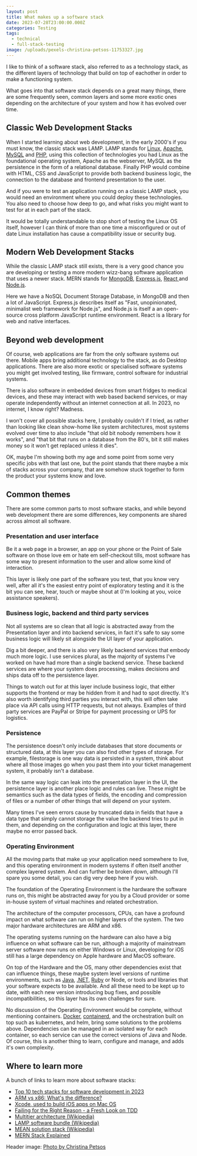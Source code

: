 ```yaml
---
layout: post
title: What makes up a software stack
date: 2023-07-28T23:00:00.000Z
categories: Testing
tags:
  - technical
  - full-stack-testing
image: /uploads/pexels-christina-petsos-11753327.jpg
---
```


I like to think of a software stack, also referred to as a technology stack, as the different layers of technology that build on top of eachother in order to make a functioning system.

What goes into that software stack depends on a great many things, there are some frequently seen, common layers and some more exotic ones depending on the architecture of your system and how it has evolved over time.

## Classic Web Development Stacks

When I started learning about web development, in the early 2000's if you must know, the classic stack was LAMP. LAMP stands for [Linux](https://www.linux.org/), [Apache](https://httpd.apache.org/), [MySQL](https://www.mysql.com/) and [PHP](https://www.php.net/), using this collection of technologies you had Linux as the foundational operating system, Apache as the webserver, MySQL as the persistence in the form of a relational database. Finally PHP would combine with HTML, CSS and JavaScript to provide both backend business logic, the connection to the database and frontend presentation to the user.

And if you were to test an application running on a classic LAMP stack, you would need an environment where you could deploy these technologies. You also need to choose how deep to go, and what risks you might want to test for at in each part of the stack.

It would be totally understandable to stop short of testing the Linux OS itself, however I can think of more than one time a misconfigured or out of date Linux installation has cause a compatibility issue or security bug.

## Modern Web Development Stacks

While the classic LAMP stack still exists, there is a very good chance you are developing or testing a more modern wizz-bang software application that uses a newer stack. MERN stands for [MongoDB](https://www.mongodb.com/), [Express.js](https://expressjs.com/), [React ](https://react.dev/)and [Node.js](https://nodejs.org/).

Here we have a NoSQL Document Storage Database, in MongoDB and then a lot of JavaScript. Express.js describes itself as "Fast, unopinionated, minimalist web framework for Node.js", and Node.js is itself a an open-source cross platform JavaScript runtime environment. React is a library for web and native interfaces.

## Beyond web development

Of course, web applications are far from the only software systems out there. Mobile apps bring additional technology to the stack, as do Desktop applications. There are also more exotic or specialised software systems you might get involved testing, like firmware, control software for industrial systems.

There is also software in embedded devices from smart fridges to medical devices, and these may interact with web based backend services, or may operate independently without an internet connection at all. In 2023, no internet, I know right? Madness.

I won't cover all possible stacks here, I probably couldn't if I tried, as rather than looking like clean show-home like system architectures, most systems evolved over time to also include "that old bit nobody remembers how it works", and "that bit that runs on a database from the 80's, bit it still makes money so it won't get replaced unless it dies".

OK, maybe I'm showing both my age and some point from some very specific jobs with that last one, but the point stands that there maybe a mix of stacks across your company, that are somehow stuck together to form the product your systems know and love.

## Common themes

There are some common parts to most software stacks, and while beyond web development there are some differences, key components are shared across almost all software.

### Presentation and user interface

Be it a web page in a browser, an app on your phone or the Point of Sale software on those love em or hate em self-checkout tills, most software has some way to present information to the user and allow some kind of interaction.

This layer is likely one part of the software you test, that you know very well, after all it's the easiest entry point of exploratory testing and it is the bit you can see, hear, touch or maybe shout at (I'm looking at you, voice assistance speakers).

### Business logic, backend and third party services

Not all systems are so clean that all logic is abstracted away from the Presentation layer and into backend services, in fact it's safe to say some business logic will likely sit alongside the UI layer of your application.

Dig a bit deeper, and there is also very likely backend services that embody much more logic. I use services plural, as the majority of systems I've worked on have had more than a single backend service. These backend services are where your system does processing, makes decisions and ships data off to the persistence layer.

Things to watch out for at this layer include business logic, that either supports the frontend or may be hidden from it and had to spot directly. It's also worth identifying third parties you interact with, this will often take place via API calls using HTTP requests, but not always. Examples of third party services are PayPal or Stripe for payment processing or UPS for logistics.

### Persistence

The persistence doesn't only include databases that store documents or structured data, at this layer you can also find other types of storage. For example, filestorage is one way data is persisted in a system, think about where all those images go when you past them into your ticket management system, it probably isn't a database.

In the same way logic can leak into the presentation layer in the UI, the persistence layer is another place logic and rules can live. These might be semantics such as the data types of fields, the encoding and compression of files or a number of other things that will depend on your system.

Many times I've seen errors cause by truncated data in fields that have a data type that simply cannot storage the value the backend tries to put in them, and depending on the configuration and logic at this layer, there maybe no error passed back.

### Operating Environment

All the moving parts that make up your application need somewhere to live, and this operating environment in modern systems if often itself another complex layered system. And can further be broken down, although I'll spare you some detail, you can dig very deep here if you wish.

The foundation of the Operating Environment is the hardware the software runs on, this might be abstracted away for you by a Cloud provider or some in-house system of virtual machines and related orchestration.

The architecture of the computer processors, CPUs, can have a profound impact on what software can run on higher layers of the system. The two major hardware architectures are ARM and x86.

The operating systems running on the hardware can also have a big influence on what software can be run, although a majority of mainstream server software now runs on either Windows or Linux, developing for iOS still has a large dependency on Apple hardware and MacOS software.

On top of the Hardware and the OS, many other dependencies exist that can influence things, these maybe system level versions of runtime environments, such as [Java](https://www.java.com/), [.NET](https://dotnet.microsoft.com/en-us/), [Ruby](https://www.ruby-lang.org/en/) or Node, or tools and libraries that your software expects to be available. And all these need to be kept up to date, with each new version introducing bug fixes, and possible incompatibilities, so this layer has its own challenges for sure.

No discussion of the Operating Environment would be complete, without mentioning containers. [Docker](https://www.docker.com/), [containerd](https://containerd.io/), and the orchestration built on top such as kubernetes, and helm, bring some solutions to the problems above. Dependencies can be managed in an isolated way for each container, so each service can use the correct versions of Java and Node. Of course, this is another thing to learn, configure and manage, and adds it's own complexity.

## Where to learn more

A bunch of links to learn more about software stacks:

* [Top 10 tech stacks for software development in 2023](https://www.imaginarycloud.com/blog/tech-stack-software-development/ "Top 10 tech stacks for software development in 2023")
* [ARM vs x86: What's the difference?](https://www.redhat.com/en/topics/linux/ARM-vs-x86)
* [Xcode, used to build iOS apps on Mac OS](https://developer.apple.com/xcode/)
* [Failing for the Right Reason - a Fresh Look on TDD](https://www.ministryoftesting.com/testbash-talks/64f70bd6?s_id=15416741)
* [Multitier architecture (Wikipedia)](https://en.wikipedia.org/wiki/Multitier_architecture)
* [LAMP software bundle (Wikipedia)](https://en.wikipedia.org/wiki/LAMP_\(software_bundle\))
* [MEAN solution stack (Wikipedia)](https://en.wikipedia.org/wiki/MEAN_\(solution_stack\))
* [MERN Stack Explained](https://www.mongodb.com/mern-stack)

Header image: [Photo by Christina Petsos](https://www.pexels.com/photo/cake-with-colorful-layers-11753327/)
